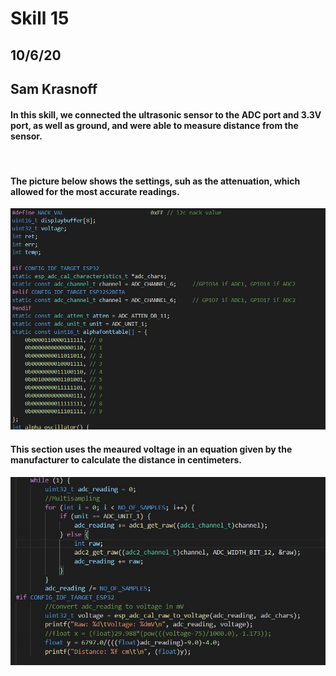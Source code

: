 <h1>Skill 15 </h1>
<h2>10/6/20</h2>
<h2>Sam Krasnoff</h2>

<h4>In this skill, we connected the ultrasonic sensor to the ADC port and 3.3V port, as well as ground, and were able to measure distance from the sensor.</h4>

<br/>
<h4>The picture below shows the settings, suh as the attenuation, which allowed for the most accurate readings.</h4>
<center>

![Image](./Images/Code.jpg)
</center>
<h4>This section uses the meaured voltage in an equation given by the manufacturer to calculate the distance in centimeters.</h4>
<center>

![Image](./Images/Code1.jpg)
</center>
